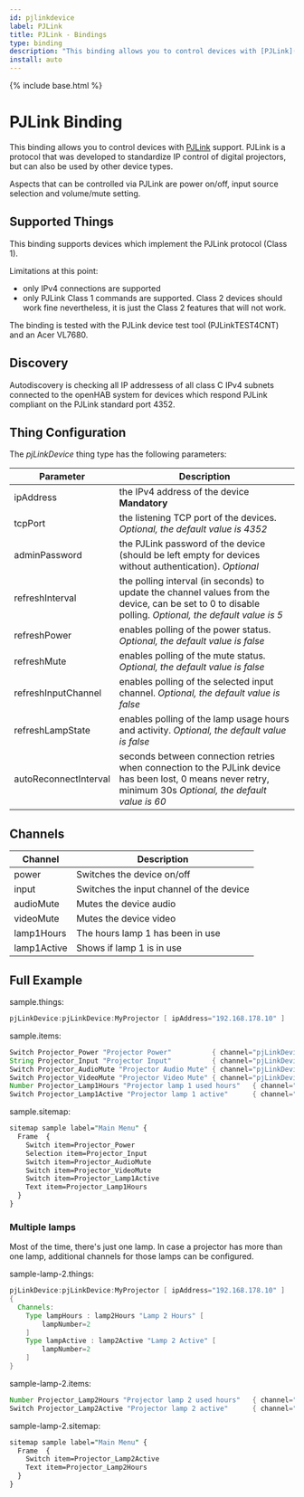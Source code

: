 ```yaml
---
id: pjlinkdevice
label: PJLink
title: PJLink - Bindings
type: binding
description: "This binding allows you to control devices with [PJLink](https://pjlink.jbmia.or.jp/english/) support."
install: auto
---
```


<!-- Attention authors: Do not edit directly. Please add your changes to the appropriate source repository -->

{% include base.html %}

# PJLink Binding

This binding allows you to control devices with [PJLink](https://pjlink.jbmia.or.jp/english/) support.
PJLink is a protocol that was developed to standardize IP control of digital projectors, but can also be used by other device types.

Aspects that can be controlled via PJLink are power on/off, input source selection and volume/mute setting.

## Supported Things

This binding supports devices which implement the PJLink protocol (Class 1).

Limitations at this point:

- only IPv4 connections are supported
- only PJLink Class 1 commands are supported. Class 2 devices should work fine nevertheless, it is just the Class 2 features that will not work.

The binding is tested with the PJLink device test tool (PJLinkTEST4CNT) and an Acer VL7680.

## Discovery

Autodiscovery is checking all IP addressess of all class C IPv4 subnets connected to the openHAB system for devices which respond PJLink compliant on the PJLink standard port 4352.

## Thing Configuration

The _pjLinkDevice_ thing type has the following parameters:

| Parameter             | Description                                                                                                                                                  |
|-----------------------|--------------------------------------------------------------------------------------------------------------------------------------------------------------|
| ipAddress             | the IPv4 address of the device  **Mandatory**                                                                                                                |
| tcpPort               | the listening TCP port of the devices. _Optional, the default value is 4352_                                                                                 |
| adminPassword         | the PJLink password of the device (should be left empty for devices without authentication). _Optional_                                                      |
| refreshInterval       | the polling interval (in seconds) to update the channel values from the device, can be set to 0 to disable polling. _Optional, the default value is 5_       |
| refreshPower          | enables polling of the power status. _Optional, the default value is false_                                                                                  |
| refreshMute           | enables polling of the mute status. _Optional, the default value is false_                                                                                   |
| refreshInputChannel   | enables polling of the selected input channel. _Optional, the default value is false_                                                                        |
| refreshLampState      | enables polling of the lamp usage hours and activity. _Optional, the default value is false_                                                                 |
| autoReconnectInterval | seconds between connection retries when connection to the PJLink device has been lost, 0 means never retry, minimum 30s _Optional, the default value is 60_  |

## Channels

| Channel           | Description                               |
|-------------------|-------------------------------------------|
| power             | Switches the device on/off                |
| input             | Switches the input channel of the device  |
| audioMute         | Mutes the device audio                    |
| videoMute         | Mutes the device video                    |
| lamp1Hours        | The hours lamp 1 has been in use          |
| lamp1Active       | Shows if lamp 1 is in use                 |

## Full Example

sample.things:

```java
pjLinkDevice:pjLinkDevice:MyProjector [ ipAddress="192.168.178.10" ]
```

sample.items:

```java
Switch Projector_Power "Projector Power"          { channel="pjLinkDevice:pjLinkDevice:MyProjector:power" }
String Projector_Input "Projector Input"          { channel="pjLinkDevice:pjLinkDevice:MyProjector:input" }
Switch Projector_AudioMute "Projector Audio Mute" { channel="pjLinkDevice:pjLinkDevice:MyProjector:audioMute" }
Switch Projector_VideoMute "Projector Video Mute" { channel="pjLinkDevice:pjLinkDevice:MyProjector:videoMute" }
Number Projector_Lamp1Hours "Projector lamp 1 used hours"   { channel="pjLinkDevice:pjLinkDevice:MyProjector:lamp1Hours" }
Switch Projector_Lamp1Active "Projector lamp 1 active"      { channel="pjLinkDevice:pjLinkDevice:MyProjector:lamp1Active" }
```

sample.sitemap:

```perl
sitemap sample label="Main Menu" {
  Frame  {
    Switch item=Projector_Power
    Selection item=Projector_Input
    Switch item=Projector_AudioMute
    Switch item=Projector_VideoMute
    Switch item=Projector_Lamp1Active
    Text item=Projector_Lamp1Hours
  }
}
```

### Multiple lamps

Most of the time, there's just one lamp. In case a projector has more than one lamp, additional channels for those lamps can be configured.

sample-lamp-2.things:

```java
pjLinkDevice:pjLinkDevice:MyProjector [ ipAddress="192.168.178.10" ]
{
  Channels:
    Type lampHours : lamp2Hours "Lamp 2 Hours" [
        lampNumber=2
    ]
    Type lampActive : lamp2Active "Lamp 2 Active" [
        lampNumber=2
    ]
}
```

sample-lamp-2.items:

```java
Number Projector_Lamp2Hours "Projector lamp 2 used hours"   { channel="pjLinkDevice:pjLinkDevice:MyProjector:lamp2Hours" }
Switch Projector_Lamp2Active "Projector lamp 2 active"      { channel="pjLinkDevice:pjLinkDevice:MyProjector:lamp2Active" }
```

sample-lamp-2.sitemap:

```perl
sitemap sample label="Main Menu" {
  Frame  {
    Switch item=Projector_Lamp2Active
    Text item=Projector_Lamp2Hours
  }
}
```
